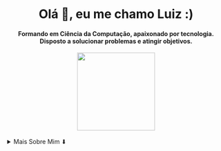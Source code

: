 <h1 align="center">Olá 👋, eu me chamo Luiz :)</h1>

<h4 align="center">Formando em Ciência da Computação, apaixonado por tecnologia. Disposto a solucionar problemas e atingir objetivos.</h4>

<div align="center">
  <img height="180em" src="https://github-readme-stats.vercel.app/api?username=lgpgomes&show_icons=true&theme=github_dark&include_all_commits=true&count_private=true"/>
</div>

<br/>

<details>
  <summary>Mais Sobre Mim ⬇</summary>
  </br>
  <p>
      Sou um pouco introvertido e quieto, mas tenho um bom-humor. Estou disposto a aprender cada vez mais e a resolver problemas.
  </p>
    <ul>
        <li>🎓 Formando em Ciência da Computação - UESC</li>
        <li>📚 Estou ativo na <a href="https://web.digitalinnovation.one/users/gutto-pg">DIO</a> (plataforma de estudos)</li>
        <li>❤ Amante da Stack JS</li>
        <li>💼 Veja meu Currículo no <a href="https://www.linkedin.com/in/luizgustavopereiragomes/">Linkedin</a></li>
    </ul>
</details>
